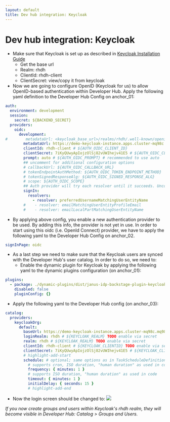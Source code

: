 ```yaml
---
layout: default
title: Dev hub integration: Keycloak
---
```


# Dev hub integration: Keycloak

* Make sure that Keycloak is set up as described in [Keycloak Installation Guide](https://maarten-vandeperre.github.io/developer-hub-documentation/keycloak/infra_setup_keycloak.html)
    * Get the base url
    * Realm: rhdh
    * ClientId: rhdh-client
    * ClientSecret: view/copy it from keycloak
* Now we are going to configure OpenID (Keycloak for us) to allow OpenID-based authentication
  within Developer Hub. Apply the following yaml definition to the Developer Hub Config on anchor_01:
```yaml
auth:
  environment: development
  session:
    secret: ${BACKEND_SECRET}
  providers:
    oidc:
      development:
#        metadataUrl: <keycloak_base_url>/realms/rhdh/.well-known/openid-configuration # ${AUTH_OIDC_METADATA_URL}
        metadataUrl: https://demo-keycloak-instance.apps.cluster-mq98c.mq98c.sandbox870.opentlc.com/realms/rhdh/.well-known/openid-configuration # ${AUTH_OIDC_METADATA_URL}
        clientId: rhdh-client # ${AUTH_OIDC_CLIENT_ID}
        clientSecret: 7iKyQUwyApIojzOlSj82vUWIhejv41E5 # ${AUTH_OIDC_CLIENT_SECRET}
        prompt: auto # ${AUTH_OIDC_PROMPT} # recommended to use auto
        ## uncomment for additional configuration options
        # callbackUrl: ${AUTH_OIDC_CALLBACK_URL}
        # tokenEndpointAuthMethod: ${AUTH_OIDC_TOKEN_ENDPOINT_METHOD}
        # tokenSignedResponseAlg: ${AUTH_OIDC_SIGNED_RESPONSE_ALG}
        # scope: ${AUTH_OIDC_SCOPE}
        ## Auth provider will try each resolver until it succeeds. Uncomment the resolvers you want to use to override the default resolver: `emailLocalPartMatchingUserEntityName`
        signIn:
          resolvers:
            - resolver: preferredUsernameMatchingUserEntityName
        #    - resolver: emailMatchingUserEntityProfileEmail
        #    - resolver: emailLocalPartMatchingUserEntityName
```
* By applying above config, you enable a new authentication provider to be used. By adding this info, the provider is not yet in use.
  In order to start using this oidc (i.e. OpenId Connect) provider, we have to apply the following yaml to the Developer Hub Config on anchor_02.
```yaml
signInPage: oidc  
```
* As a last step we need to make sure that the Keycloak users are synced with the Developer Hub's user catalog. In order to do so,
  we need to:
    * Enable the dynamic plugin for Keycloak by applying the following yaml to the dynamic plugins configuration (on anchor_01):
```yaml
plugins:
  - package: ./dynamic-plugins/dist/janus-idp-backstage-plugin-keycloak-backend-dynamic
    disabled: false
    pluginConfig: {}
```
* Apply the following yaml to the Developer Hub config (on anchor_03):
```yaml
catalog:
  providers:
    keycloakOrg:
      default:
        baseUrl: https://demo-keycloak-instance.apps.cluster-mq98c.mq98c.sandbox870.opentlc.com
        loginRealm: rhdh # ${KEYCLOAK_REALM} TODO enable via secret
        realm: rhdh # ${KEYCLOAK_REALM} TODO enable via secret
        clientId: rhdh-client # ${KEYCLOAK_CLIENTID} TODO enable via secret
        clientSecret: 7iKyQUwyApIojzOlSj82vUWIhejv41E5 # ${KEYCLOAK_CLIENTSECRET} TODO enable via secret
        # highlight-add-start
        schedule: # optional; same options as in TaskScheduleDefinition
          # supports cron, ISO duration, "human duration" as used in code
          frequency: { minutes: 1 }
          # supports ISO duration, "human duration" as used in code
          timeout: { minutes: 1 }
          initialDelay: { seconds: 15 }
          # highlight-add-end
```
* Now the login screen should be changed to:
  <img src="https://raw.githubusercontent.com/maarten-vandeperre/developer-hub-documentation/argo/images/login_screen_2.png">

_If you now create groups and users within Keycloak's rhdh realm, they will
become visible in Developer Hub: Catalog > Groups and Users._